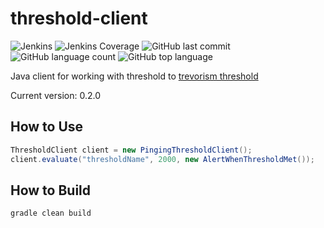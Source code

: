 # threshold-client
![Jenkins](https://img.shields.io/jenkins/build/http/trevorism-build.eastus.cloudapp.azure.com/threshold-client)
![Jenkins Coverage](https://img.shields.io/jenkins/coverage/jacoco/http/trevorism-build.eastus.cloudapp.azure.com/threshold-client)
![GitHub last commit](https://img.shields.io/github/last-commit/trevorism/threshold-client)
![GitHub language count](https://img.shields.io/github/languages/count/trevorism/threshold-client)
![GitHub top language](https://img.shields.io/github/languages/top/trevorism/threshold-client)


Java client for working with threshold to [trevorism threshold](https://github.com/trevorism/threshold)

Current version: 0.2.0

## How to Use 

```java
ThresholdClient client = new PingingThresholdClient();
client.evaluate("thresholdName", 2000, new AlertWhenThresholdMet());
```

## How to Build
`gradle clean build`